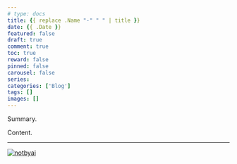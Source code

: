 ```yaml
---
# type: docs 
title: {{ replace .Name "-" " " | title }}
date: {{ .Date }}
featured: false
draft: true
comment: true
toc: true
reward: false
pinned: false
carousel: false
series:
categories: ['Blog']
tags: []
images: []
---
```


Summary.

<!--more-->

Content.

------

[![notbyai](https://asterisk.is-from.space/r/human.png)](/about/#generative-ai-chatgpt)
